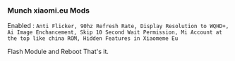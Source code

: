 ### Munch xiaomi.eu Mods

Enabled :
``
Anti Flicker,
90hz Refresh Rate,
Display Resolution to WQHD+,
Ai Image Enchancement,
Skip 10 Second Wait Permission,
Mi Account at the top like china ROM,
Hidden Features in Xiaomeme Eu
``

Flash Module and Reboot That's it.
